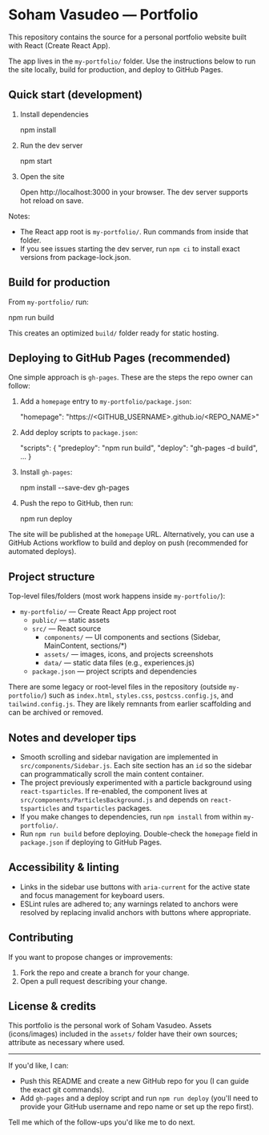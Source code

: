 # Soham Vasudeo — Portfolio

This repository contains the source for a personal portfolio website built with React (Create React App).

The app lives in the `my-portfolio/` folder. Use the instructions below to run the site locally, build for production, and deploy to GitHub Pages.

## Quick start (development)

1. Install dependencies

   npm install

2. Run the dev server

   npm start

3. Open the site

   Open http://localhost:3000 in your browser. The dev server supports hot reload on save.

Notes:
- The React app root is `my-portfolio/`. Run commands from inside that folder.
- If you see issues starting the dev server, run `npm ci` to install exact versions from package-lock.json.

## Build for production

From `my-portfolio/` run:

   npm run build

This creates an optimized `build/` folder ready for static hosting.

## Deploying to GitHub Pages (recommended)

One simple approach is `gh-pages`. These are the steps the repo owner can follow:

1. Add a `homepage` entry to `my-portfolio/package.json`:

   "homepage": "https://<GITHUB_USERNAME>.github.io/<REPO_NAME>"

2. Add deploy scripts to `package.json`:

   "scripts": {
     "predeploy": "npm run build",
     "deploy": "gh-pages -d build",
     ...
   }

3. Install `gh-pages`:

   npm install --save-dev gh-pages

4. Push the repo to GitHub, then run:

   npm run deploy

The site will be published at the `homepage` URL. Alternatively, you can use a GitHub Actions workflow to build and deploy on push (recommended for automated deploys).

## Project structure

Top-level files/folders (most work happens inside `my-portfolio/`):

- `my-portfolio/` — Create React App project root
  - `public/` — static assets
  - `src/` — React source
    - `components/` — UI components and sections (Sidebar, MainContent, sections/*)
    - `assets/` — images, icons, and projects screenshots
    - `data/` — static data files (e.g., experiences.js)
  - `package.json` — project scripts and dependencies

There are some legacy or root-level files in the repository (outside `my-portfolio/`) such as `index.html`, `styles.css`, `postcss.config.js`, and `tailwind.config.js`. They are likely remnants from earlier scaffolding and can be archived or removed.

## Notes and developer tips

- Smooth scrolling and sidebar navigation are implemented in `src/components/Sidebar.js`. Each site section has an `id` so the sidebar can programmatically scroll the main content container.
- The project previously experimented with a particle background using `react-tsparticles`. If re-enabled, the component lives at `src/components/ParticlesBackground.js` and depends on `react-tsparticles` and `tsparticles` packages.
- If you make changes to dependencies, run `npm install` from within `my-portfolio/`.
- Run `npm run build` before deploying. Double-check the `homepage` field in `package.json` if deploying to GitHub Pages.

## Accessibility & linting

- Links in the sidebar use buttons with `aria-current` for the active state and focus management for keyboard users.
- ESLint rules are adhered to; any warnings related to anchors were resolved by replacing invalid anchors with buttons where appropriate.

## Contributing

If you want to propose changes or improvements:

1. Fork the repo and create a branch for your change.
2. Open a pull request describing your change.

## License & credits

This portfolio is the personal work of Soham Vasudeo. Assets (icons/images) included in the `assets/` folder have their own sources; attribute as necessary where used.

---

If you'd like, I can:

- Push this README and create a new GitHub repo for you (I can guide the exact git commands). 
- Add `gh-pages` and a deploy script and run `npm run deploy` (you'll need to provide your GitHub username and repo name or set up the repo first). 

Tell me which of the follow-ups you'd like me to do next.
